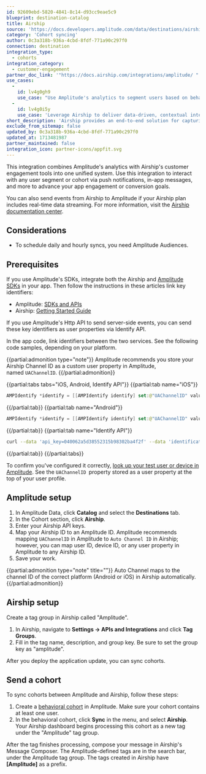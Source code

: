 ```yaml
---
id: 92609ebd-5820-4841-8c14-d93cc9eae5c9
blueprint: destination-catalog
title: Airship
source: 'https://docs.developers.amplitude.com/data/destinations/airship'
category: 'Cohort syncing'
author: 0c3a318b-936a-4cbd-8fdf-771a90c297f0
connection: destination
integration_type:
  - cohorts
integration_category:
  - customer-engagement
partner_doc_link: '"https://docs.airship.com/integrations/amplitude/ "'
use_cases:
  -
    id: lv4g0gh9
    use_case: "Use Amplitude's analytics to segment users based on behavior and preferences, and then target these cohorts with Airship's personalized messaging across various channels."
  -
    id: lv4g0i5y
    use_case: 'Leverage Airship to deliver data-driven, contextual interactions to Amplitude-defined user segments, improving engagement, retention, and conversion rates.'
short_description: 'Airship provides an end-to-end solution for capturing value across the entire customer app lifecycle—from acquisition and activation to engagement and loyalty.'
exclude_from_sitemap: false
updated_by: 0c3a318b-936a-4cbd-8fdf-771a90c297f0
updated_at: 1713481987
partner_maintained: false
integration_icon: partner-icons/appfit.svg
---
```

This integration combines Amplitude's analytics with Airship's customer engagement tools into one unified system. Use this integration to interact with any user segment or cohort via push notifications, in-app messages, and more to advance your app engagement or conversion goals.

You can also send events from Airship to Amplitude if your Airship plan includes real-time data streaming. For more information, visit the [Airship documentation center](https://docs.airship.com/partners/amplitude/).

## Considerations

- To schedule daily and hourly syncs, you need Amplitude Audiences.

## Prerequisites 

If you use Amplitude's SDKs, integrate both the Airship and [Amplitude SDKs](https://help.amplitude.com/hc/en-us/sections/115000961027-SDK-Installation) in your app. Then follow the instructions in these articles link key identifiers: 

- Amplitude: [SDKs and APIs](https://developers.amplitude.com/docs)
- Airship: [Getting Started Guide](http://docs.urbanairship.com/dev-resources.html#getting-started) 

If you use Amplitude's Http API to send server-side events, you can send these key identifiers as user properties via Identify API.

In the app code, link identifiers between the two services. See the following code samples, depending on your platform.

{{partial:admonition type="note"}}
Amplitude recommends you store your Airship Channel ID as a custom user property in Amplitude, named `UAChannelID`.
{{/partial:admonition}}

{{partial:tabs tabs="iOS, Android, Identify API"}}
{{partial:tab name="iOS"}}
```swift
AMPIdentify *identify = [[AMPIdentify identify] set:@"UAChannelID" value:[UAirship push].channelID]; [[Amplitude instance] identify:identify];
```
{{/partial:tab}}
{{partial:tab name="Android"}}
```kotlin
AMPIdentify *identify = [[AMPIdentify identify] set:@"UAChannelID" value:[UAirship push].channelID]; [[Amplitude instance] identify:identify];
```
{{/partial:tab}}
{{partial:tab name="Identify API"}}
```bash
curl --data 'api_key=040062a5d38552315b98302ba4f2f' --data 'identification=[{"user_id":"datamonster@gmail.com", "user_properties":{"UAChannelID":"12345-6789-01234"}}]' https://api.amplitude.com/identify
```
{{/partial:tab}}
{{/partial:tabs}}

To confirm you've configured it correctly, [look up your test user or device in Amplitude](/analytics/user-data-lookup). See the `UAChannelID `property stored as a user property at the top of your user profile.

## Amplitude setup 

1. In Amplitude Data, click **Catalog** and select the **Destinations** tab.
2. In the Cohort section, click **Airship**.
3. Enter your Airship API keys.
4. Map your Airship ID to an Amplitude ID. Amplitude recommends mapping `UAChannelID` in Amplitude to `Auto Channel ID` in Airship; however, you can map user ID, device ID, or any user property in Amplitude to any Airship ID.
5. Save your work.


{{partial:admonition type="note" title=""}}
Auto Channel maps to the channel ID of the correct platform (Android or iOS) in Airship automatically.
{{/partial:admonition}}

## Airship setup

Create a tag group in Airship called "Amplitude".

1. In Airship, navigate to **Settings -> APIs and Integrations** and click **Tag Groups**. 
2. Fill in the tag name, description, and group key. Be sure to set the group key as "amplitude".

After you deploy the application update, you can sync cohorts.

## Send a cohort

To sync cohorts between Amplitude and Airship, follow these steps:

1. Create a [behavioral cohort](https://help.amplitude.com/hc/en-us/articles/231881448-Behavioral-Cohorts) in Amplitude. Make sure your cohort contains at least one user.
2. In the behavioral cohort, click **Sync** in the menu, and select **Airship**. Your Airship dashboard begins processing this cohort as a new tag under the "Amplitude" tag group.

After the tag finishes processing, compose your message in Airship's Message Composer. The Amplitude-defined tags are in the search bar, under the Amplitude tag group. The tags created in Airship have **[Amplitude]** as a prefix.